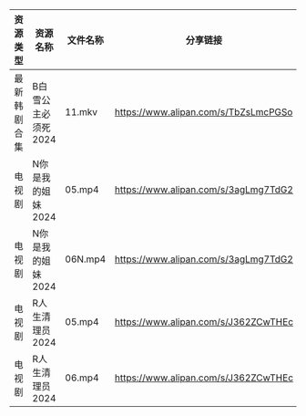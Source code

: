 | 资源类型   | 资源名称         | 文件名称    | 分享链接                                 | 更新时间                |
| ------ | ------------ | ------- | ------------------------------------ | ------------------- |
| 最新韩剧合集 | B白雪公主必须死2024 | 11.mkv  | https://www.alipan.com/s/TbZsLmcPGSo | 2024-09-22 00:05:24 |
| 电视剧    | N你是我的姐妹2024  | 05.mp4  | https://www.alipan.com/s/3agLmg7TdG2 | 2024-09-22 00:06:47 |
| 电视剧    | N你是我的姐妹2024  | 06N.mp4 | https://www.alipan.com/s/3agLmg7TdG2 | 2024-09-22 00:06:46 |
| 电视剧    | R人生清理员2024   | 05.mp4  | https://www.alipan.com/s/J362ZCwTHEc | 2024-09-22 00:06:59 |
| 电视剧    | R人生清理员2024   | 06.mp4  | https://www.alipan.com/s/J362ZCwTHEc | 2024-09-22 00:06:59 |
